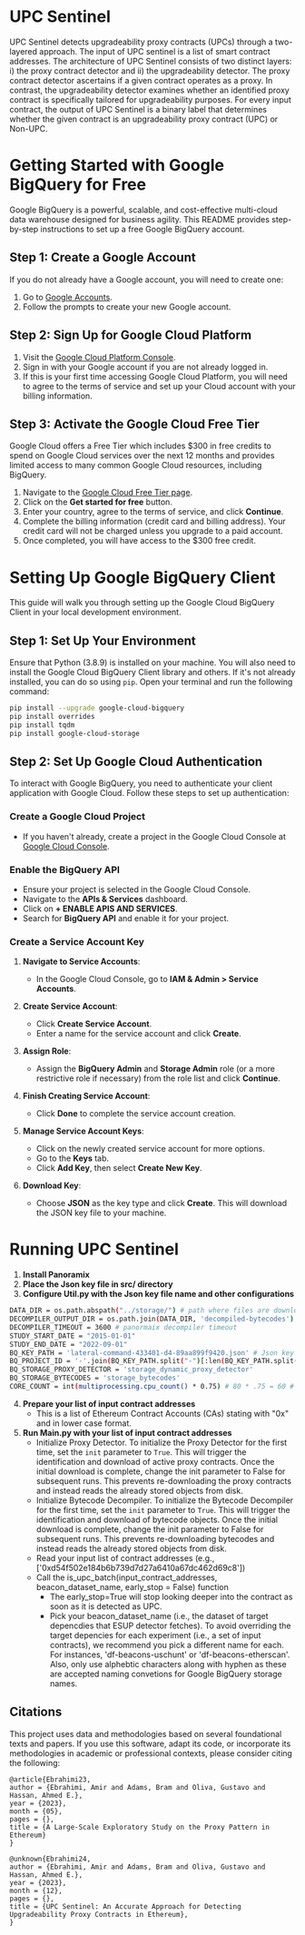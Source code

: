 # UPC Sentinel
UPC Sentinel detects upgradeability proxy contracts (UPCs) through a two-layered approach. The input of UPC sentinel is a list of smart contract addresses. The architecture of UPC Sentinel consists of two distinct layers: i) the proxy contract detector and ii) the upgradeability detector. The proxy contract detector ascertains if a given contract operates as a proxy. In contrast, the upgradeability detector examines whether an identified proxy contract is specifically tailored for upgradeability purposes. For every input contract, the output of UPC Sentinel is a binary label that determines whether the given contract is an upgradeability proxy contract (UPC) or Non-UPC.

# Getting Started with Google BigQuery for Free

Google BigQuery is a powerful, scalable, and cost-effective multi-cloud data warehouse designed for business agility. This README provides step-by-step instructions to set up a free Google BigQuery account.

## Step 1: Create a Google Account

If you do not already have a Google account, you will need to create one:

1. Go to [Google Accounts](https://accounts.google.com/signup).
2. Follow the prompts to create your new Google account.

## Step 2: Sign Up for Google Cloud Platform

1. Visit the [Google Cloud Platform Console](https://console.cloud.google.com/).
2. Sign in with your Google account if you are not already logged in.
3. If this is your first time accessing Google Cloud Platform, you will need to agree to the terms of service and set up your Cloud account with your billing information.

## Step 3: Activate the Google Cloud Free Tier

Google Cloud offers a Free Tier which includes $300 in free credits to spend on Google Cloud services over the next 12 months and provides limited access to many common Google Cloud resources, including BigQuery.

1. Navigate to the [Google Cloud Free Tier page](https://cloud.google.com/free).
2. Click on the **Get started for free** button.
3. Enter your country, agree to the terms of service, and click **Continue**.
4. Complete the billing information (credit card and billing address). Your credit card will not be charged unless you upgrade to a paid account.
5. Once completed, you will have access to the $300 free credit.


# Setting Up Google BigQuery Client

This guide will walk you through setting up the Google Cloud BigQuery Client in your local development environment.

## Step 1: Set Up Your Environment

Ensure that Python (3.8.9) is installed on your machine. You will also need to install the Google Cloud BigQuery Client library and others. If it's not already installed, you can do so using `pip`. Open your terminal and run the following command:

```bash
pip install --upgrade google-cloud-bigquery
pip install overrides
pip install tqdm
pip install google-cloud-storage
```

## Step 2: Set Up Google Cloud Authentication

To interact with Google BigQuery, you need to authenticate your client application with Google Cloud. Follow these steps to set up authentication:

### Create a Google Cloud Project

- If you haven't already, create a project in the Google Cloud Console at [Google Cloud Console](https://console.cloud.google.com/).

### Enable the BigQuery API

- Ensure your project is selected in the Google Cloud Console.
- Navigate to the **APIs & Services** dashboard.
- Click on **+ ENABLE APIS AND SERVICES**.
- Search for **BigQuery API** and enable it for your project.

### Create a Service Account Key

1. **Navigate to Service Accounts**:
   - In the Google Cloud Console, go to **IAM & Admin > Service Accounts**.

2. **Create Service Account**:
   - Click **Create Service Account**.
   - Enter a name for the service account and click **Create**.

3. **Assign Role**:
   - Assign the **BigQuery Admin** and **Storage Admin** role (or a more restrictive role if necessary) from the role list and click **Continue**.

4. **Finish Creating Service Account**:
   - Click **Done** to complete the service account creation.

5. **Manage Service Account Keys**:
   - Click on the newly created service account for more options.
   - Go to the **Keys** tab.
   - Click **Add Key**, then select **Create New Key**.

6. **Download Key**:
   - Choose **JSON** as the key type and click **Create**. This will download the JSON key file to your machine.

# Running UPC Sentinel
1. **Install Panoramix**
2. **Place the Json key file in src/ directory**
3. **Configure Util.py with the Json key file name and other configurations**
```bash
DATA_DIR = os.path.abspath("../storage/") # path where files are downloaded
DECOMPILER_OUTPUT_DIR = os.path.join(DATA_DIR, 'decompiled-bytecodes') # path where panoramix writes its output decompiled bytecodes
DECOMPILER_TIMEOUT = 3600 # panormaix decompiler timeout
STUDY_START_DATE = "2015-01-01"
STUDY_END_DATE = "2022-09-01"
BQ_KEY_PATH = 'lateral-command-433401-d4-89aa899f9420.json' # Json key file name
BQ_PROJECT_ID = '-'.join(BQ_KEY_PATH.split("-")[:len(BQ_KEY_PATH.split("-")) -1])
BQ_STORAGE_PROXY_DETECTOR = 'storage_dynamic_proxy_detector'
BQ_STORAGE_BYTECODES = 'storage_bytecodes'
CORE_COUNT = int(multiprocessing.cpu_count() * 0.75) # 80 * .75 = 60 # number of cores for reading files and performing parallel decompilation.
```
4. **Prepare your list of input contract addresses**
   - This is a list of Ethereum Contract Accounts (CAs) stating with "0x" and in lower case format.
5. **Run Main.py with your list of input contract addresses**
   - Initialize Proxy Detector. To initialize the Proxy Detector for the first time, set the `init` parameter to `True`. This will trigger the identification and download of active proxy contracts. Once the initial download is complete, change the init parameter to False for subsequent runs. This prevents re-downloading the proxy contracts and instead reads the already stored objects from disk.
   - Initialize Bytecode Decompiler. To initialize the Bytecode Decompiler for the first time, set the `init` parameter to `True`. This will trigger the identification and download of bytecode objects. Once the initial download is complete, change the init parameter to False for subsequent runs. This prevents re-downloading bytecodes and instead reads the already stored objects from disk.
   - Read your input list of contract addresses (e.g., ['0xd54f502e184b6b739d7d27a6410a67dc462d69c8'])
   - Call the is_upc_batch(input_contract_addresses, beacon_dataset_name, early_stop = False) function
      - The early_stop=True will stop looking deeper into the contract as soon as it is detected as UPC.
      - Pick your beacon_dataset_name (i.e., the dataset of target depencdies that ESUP detector fetches). To avoid overriding the target depencies for each experiment (i.e., a set of input contracts), we recommend you pick a different name for each. For instances, 'df-beacons-uschunt' or 'df-beacons-etherscan'. Also, only use alphebtic characters along with hyphen as these are accepted naming convetions for Google BigQuery storage names.

## Citations

This project uses data and methodologies based on several foundational texts and papers. If you use this software, adapt its code, or incorporate its methodologies in academic or professional contexts, please consider citing the following:

```
@article{Ebrahimi23,
author = {Ebrahimi, Amir and Adams, Bram and Oliva, Gustavo and Hassan, Ahmed E.},
year = {2023},
month = {05},
pages = {},
title = {A Large-Scale Exploratory Study on the Proxy Pattern in Ethereum}
}

@unknown{Ebrahimi24,
author = {Ebrahimi, Amir and Adams, Bram and Oliva, Gustavo and Hassan, Ahmed E.},
year = {2023},
month = {12},
pages = {},
title = {UPC Sentinel: An Accurate Approach for Detecting Upgradeability Proxy Contracts in Ethereum},
}

```
